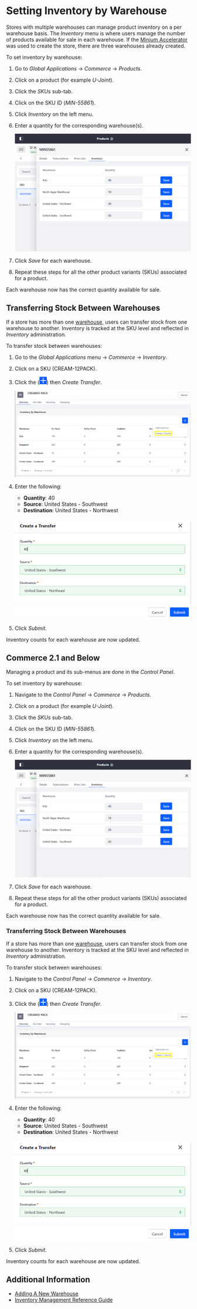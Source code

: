 # Setting Inventory by Warehouse

Stores with multiple warehouses can manage product inventory on a per warehouse basis. The _Inventory_ menu is where users manage the number of products available for sale in each warehouse. If the [Minium Accelerator](../../starting-a-store/using-the-minium-accelerator-to-jump-start-your-b2b-store.md) was used to create the store, there are three warehouses already created.

To set inventory by warehouse:

1. Go to _Global Applications_ → _Commerce_ → _Products_.
1. Click on a product (for example _U-Joint_).
1. Click the _SKUs_ sub-tab.
1. Click on the SKU ID (_MIN-55861_).
1. Click _Inventory_ on the left menu.
1. Enter a quantity for the corresponding warehouse(s).

    ![Setting Inventory Quantity by Warehouse](./setting-inventory-by-warehouse/images/01.png)

1. Click _Save_ for each warehouse.
1. Repeat these steps for all the other product variants (SKUs) associated for a product.

Each warehouse now has the correct quantity available for sale.

## Transferring Stock Between Warehouses

If a store has more than one [warehouse](./adding-a-new-warehouse.md), users can transfer stock from one warehouse to another. Inventory is tracked at the SKU level and reflected in _Inventory_ administration.

To transfer stock between warehouses:

1. Go to the _Global Applications_ menu &rarr; _Commerce_ &rarr; _Inventory_.
1. Click on a SKU (CREAM-12PACK).
1. Click the (![Add icon](../../images/icon-add.png)) then _Create Transfer_.

    ![Users can transfer stock between warehouses](./setting-inventory-by-warehouse/images/02.png)

1. Enter the following:

    - **Quantity**: 40
    - **Source**: United States - Southwest
    - **Destination**: United States - Northwest

    ![Designate the quantity, source, and destination.](./setting-inventory-by-warehouse/images/03.png)

1. Click _Submit_.

Inventory counts for each warehouse are now updated.

## Commerce 2.1 and Below

Managing a product and its sub-menus are done in the _Control Panel_.

To set inventory by warehouse:

1. Navigate to the _Control Panel_ → _Commerce_ → _Products_.
1. Click on a product (for example _U-Joint_).
1. Click the _SKUs_ sub-tab.
1. Click on the SKU ID (_MIN-55861_).
1. Click _Inventory_ on the left menu.
1. Enter a quantity for the corresponding warehouse(s).

    ![Setting Inventory Quantity by Warehouse](./setting-inventory-by-warehouse/images/01.png)

1. Click _Save_ for each warehouse.
1. Repeat these steps for all the other product variants (SKUs) associated for a product.

Each warehouse now has the correct quantity available for sale.

### Transferring Stock Between Warehouses

If a store has more than one [warehouse](./adding-a-new-warehouse.md), users can transfer stock from one warehouse to another. Inventory is tracked at the SKU level and reflected in _Inventory_ administration.

To transfer stock between warehouses:

1. Navigate to the _Control Panel_ &rarr; _Commerce_ &rarr; _Inventory_.
1. Click on a SKU (CREAM-12PACK).
1. Click the (![Add icon](../../images/icon-add.png)) then _Create Transfer_.

    ![Users can transfer stock between warehouses](./setting-inventory-by-warehouse/images/02.png)

1. Enter the following:

    - **Quantity**: 40
    - **Source**: United States - Southwest
    - **Destination**: United States - Northwest

    ![Designate the quantity, source, and destination.](./setting-inventory-by-warehouse/images/03.png)

1. Click _Submit_.

Inventory counts for each warehouse are now updated.

## Additional Information

-   [Adding A New Warehouse](./adding-a-new-warehouse.md)
-   [Inventory Management Reference Guide](./inventory-management-reference-guide.md)
